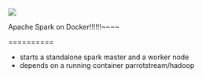 <img src="https://readthedocs.org/projects/samuroi/badge/?version=latest"> 

Apache Spark on Docker!!!!!!~~~~

==========

- starts a standalone spark master and a worker node
- depends on a running container parrotstream/hadoop
<div style="page-break-after: always;"></div>
